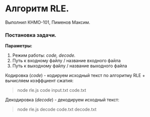 # Алгоритм RLE.
Выполнил КНМО-101, Пименов Максим.
### Постановка задачи.
**Параметры:**
1. Режим работы: *code, decode.*
2. Путь к входному файлу / название входного файла
3. Путь к выходному файлу / название выходного файла

Кодировка (*code*) - кодируем исходный текст по алгоритму RLE + вычисляем коэффциент сжатия:
> node rle.js code input.txt code.txt

Декодировка (*decode*) - декодируем исходный текст:
> node rle.js decode code.txt decode.txt

